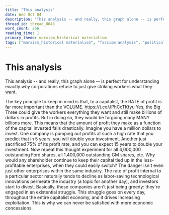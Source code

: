 ```yaml
---
title: "This analysis"
date: Wed Oct 04
description: "This analysis -- and really, this graph alone -- is perfect for understanding exactly *why* corporations refuse to just give striking workers what they want."
thread_id: thread_0043
word_count: 266
reading_time: 1
primary_theme: marxism_historical materialism
tags: ["marxism_historical materialism", "fascism analysis", "political economy"]
---
```


# This analysis

This analysis -- and really, this graph alone -- is perfect for understanding exactly *why* corporations refuse to just give striking workers what they want.

The key principle to keep in mind is that, to a capitalist, the RATE of profit is far more important than the VOLUME. https://t.co/JPhCcTKfyu Yes, the Big Three could give the workers everything they want and still make billions of dollars in profits. But in doing so, they would be forgoing many MANY billions more. This means that the amount of profit they make as a function of the capital invested falls drastically. Imagine you have a million dollars to invest. One company is pumping out profits at such a high rate that you predict that in 5 years, you will double your investment. Another just sacrificed 75% of its profit rate, and you can expect 15 years to double your investment. Now repeat this thought experiment for all 4,000,000 outstanding Ford shares, all 1,400,000 outstanding GM shares, etc. Why would any shareholder continue to keep their capital tied up in the less-profitable enterprises, when they could easily switch? The danger isn't even just other enterprises within the same industry. The rate of profit internal to a particular sector naturally tends to decline as labor-saving technological innovations permeate the industry (a topic for another day), and investors start to divest. Basically, these companies aren't just being greedy: they're engaged in an existential struggle. This struggle goes on every day, throughout the entire capitalist economy, and it drives increasing exploitation. This is why we can never be satisfied with mere economic concessions.